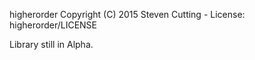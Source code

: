 higherorder  Copyright (C) 2015  Steven Cutting - License: higherorder/LICENSE


Library still in Alpha.
